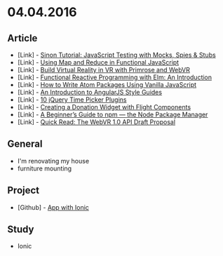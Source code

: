 # 04.04.2016


## Article 

- \[Link\] - [Sinon Tutorial: JavaScript Testing with Mocks, Spies & Stubs](http://www.sitepoint.com/sinon-tutorial-javascript-testing-mocks-spies-stubs/)
- \[Link\] - [Using Map and Reduce in Functional JavaScript](http://www.sitepoint.com/map-reduce-functional-javascript/)
- \[Link\] - [Build Virtual Reality in VR with Primrose and WebVR](http://www.sitepoint.com/build-virtual-reality-with-primrose-and-webvr/)
- \[Link\] - [Functional Reactive Programming with Elm: An Introduction](http://www.sitepoint.com/functional-reactive-programming-elm-introduction/)
- \[Link\] - [How to Write Atom Packages Using Vanilla JavaScript](http://www.sitepoint.com/write-atom-packages-using-vanilla-javascript/)
- \[Link\] - [An Introduction to AngularJS Style Guides](http://www.sitepoint.com/introduction-angularjs-style-guides/)
- \[Link\] - [10 jQuery Time Picker Plugins](http://www.sitepoint.com/10-jquery-time-picker-plugins/)
- \[Link\] - [Creating a Donation Widget with Flight Components](http://www.sitepoint.com/creating-donation-widget-with-flight-components/)
- \[Link\] - [A Beginner’s Guide to npm — the Node Package Manager](http://www.sitepoint.com/beginners-guide-node-package-manager/)
- \[Link\] - [Quick Read: The WebVR 1.0 API Draft Proposal](http://www.sitepoint.com/webvr-1-0-api-draft-proposal/)


## General

- I'm renovating my house
 - furniture mounting


## Project

- \[Github\] - [App with Ionic](https://github.com/descco/app-descco)


## Study

- Ionic
